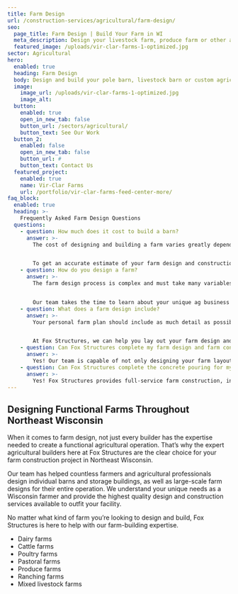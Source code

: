 ```yaml
---
title: Farm Design 
url: /construction-services/agricultural/farm-design/
seo:
  page_title: Farm Design | Build Your Farm in WI
  meta_description: Design your livestock farm, produce farm or other agricultural facility with Fox Structures’ full-service farm design and construction services in Northeast WI.
  featured_image: /uploads/vir-clar-farms-1-optimized.jpg
sector: Agricultural
hero: 
  enabled: true
  heading: Farm Design 
  body: Design and build your pole barn, livestock barn or custom agricultural facility with top-quality materials and advanced farming technology built to improve and support your operation.
  image: 
    image_url: /uploads/vir-clar-farms-1-optimized.jpg
    image_alt: 
  button:
    enabled: true
    open_in_new_tab: false
    button_url: /sectors/agricultural/
    button_text: See Our Work
  button_2:
    enabled: false
    open_in_new_tab: false
    button_url: #
    button_text: Contact Us
  featured_project: 
    enabled: true
    name: Vir-Clar Farms
    url: /portfolio/vir-clar-farms-feed-center-more/
faq_block:
  enabled: true
  heading: >-
    Frequently Asked Farm Design Questions
  questions:
    - question: How much does it cost to build a barn?
      answer: >-
        The cost of designing and building a farm varies greatly depending on the kind of farm you’d like to build, as well as the size and other project specifications. Here at Fox Structures, our team will work to understand your exact needs and vision to complete a farm design that will maximize efficiency and business opportunities for your operation. 


        To get an accurate estimate of your farm design and construction costs, [contact us today](/contact/) or give us a call at <a href="tel:920-766-9305">920-766-9305</a>.
    - question: How do you design a farm?
      answer: >-
        The farm design process is complex and must take many variables into account. You’ll need to know exactly how much space you are working with, how many barns, buildings and structures you’ll need, and what your budget is. You will also want to take into account the future growth of your farm and design your farm with maximum efficiency in mind. This can be a very daunting task, but the farm design experts at Fox Structures are here to help!  


        Our team takes the time to learn about your unique ag business to ensure we create a custom farm design tailored to your exact vision and needs. We can also help work within your budget to design a farm that grows with your business, constructing only the essential structures and buildings as you go.
    - question: What does a farm design include?
      answer: >-
        Your personal farm plan should include as much detail as possible about your operation, similar to a business plan. When it comes to your farm design, you should include details about the physical space, as well as the functions of these spaces and even the systems you will use within your farm. 


        At Fox Structures, we can help you lay out your farm design and identify the ideal areas to construct various structures, including barns, storage buildings, milking parlors and more. We can also help design and construct your farm buildings, complete with [automation technology](/resources/farming-technology-automating-agricultural-buildings/) that improves your output and efficiency.
    - question: Can Fox Structures complete my farm design and farm construction?
      answer: >-
        Yes! Our team is capable of not only designing your farm layout but also completing the construction of your farm structures. Whether you need barn buildings, storage buildings, milking parlors, on-site houses and more, we can complete your agricultural construction project for your farming operation. View our [barn construction page](/construction-services/agricultural/barn-construction/) to learn more.
    - question: Can Fox Structures complete the concrete pouring for my farm construction project?
      answer: >-
        Yes! Fox Structures provides full-service farm construction, including concrete work. Thanks to our merger with R&R Concrete, our team can now complete large-scale concrete projects faster and more precisely than ever.
---
```


## Designing Functional Farms Throughout Northeast Wisconsin 

When it comes to farm design, not just every builder has the expertise needed to create a functional agricultural operation. That’s why the expert agricultural builders here at Fox Structures are the clear choice for your farm construction project in Northeast Wisconsin. 

Our team has helped countless farmers and agricultural professionals design individual barns and storage buildings, as well as large-scale farm designs for their entire operation. We understand your unique needs as a Wisconsin farmer and provide the highest quality design and construction services available to outfit your facility. 

No matter what kind of farm you’re looking to design and build, Fox Structures is here to help with our farm-building expertise. 

- Dairy farms
- Cattle farms
- Poultry farms
- Pastoral farms 
- Produce farms 
- Ranching farms 
- Mixed livestock farms


